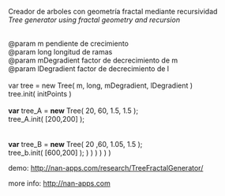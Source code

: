 Creador de arboles con geometría fractal mediante recursividad<br/>
<i>Tree generator using fractal geometry and recursion</i><br/><br/>
          
@param m pendiente de crecimiento<br/>
@param long longitud de ramas<br/>
@param mDegradient factor de decrecimiento de m<br/>
@param lDegradient factor de decrecimiento de l<br/>
<br/>
var tree = new Tree( m, long, mDegradient, lDegradient )<br/>
tree.init( initPoints )
<br/><br/>
<b>var</b> tree_A = <b>new</b> Tree( 20, 60, 1.5, 1.5 );<br/>
tree_A.init( [200,200] );    
<br/><br/>
<b>var</b> tree_B = <b>new</b> Tree( 20 ,60, 1.05, 1.5 );<br/>
tree_b.init( [600,200] ); ) ) ) ) ) )

demo: <a target="_blank" href="http://nan-apps.com/research/TreeFractalGenerator/" >http://nan-apps.com/research/TreeFractalGenerator/</a>

more info: <a target="_blank" href="http://nan-apps.com/" >http://nan-apps.com</a> 
